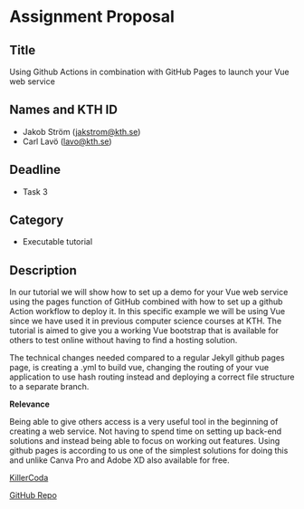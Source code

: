 # Assignment Proposal

## Title

Using Github Actions in combination with GitHub Pages to launch your Vue web service

## Names and KTH ID

  - Jakob Ström (jakstrom@kth.se)
  - Carl Lavö (lavo@kth.se)

## Deadline

- Task 3

## Category

- Executable tutorial

## Description

In our tutorial we will show how to set up a demo for your Vue web service using the pages function of GitHub combined with how to set up a github Action workflow to deploy it. In this specific example we will be using Vue since we have used it in previous computer science courses at KTH. The tutorial is aimed to give you a working Vue bootstrap that is available for others to test online without having to find a hosting solution.

The technical changes needed compared to a regular Jekyll github pages page, is creating a .yml to build vue, changing the routing of your vue application to use hash routing instead and deploying a correct file structure to a separate branch.


**Relevance**

Being able to give others access is a very useful tool in the beginning of creating a web service. Not having to spend time on setting up back-end solutions and instead being able to focus on working out features. Using github pages is according to us one of the simplest solutions for doing this and unlike Canva Pro and Adobe XD also available for free.

[KillerCoda](https://killercoda.com/miljon3/scenario/VuePagesTutorial)

[GitHub Repo](https://github.com/Jakebobs/deploy-vue)